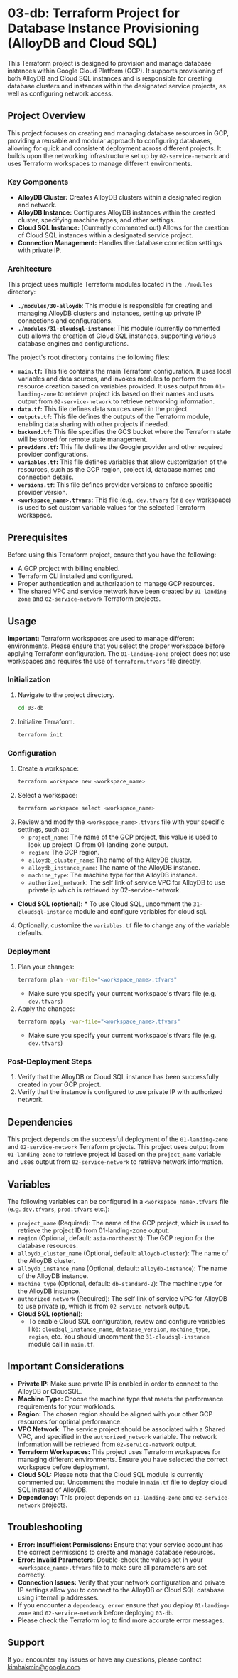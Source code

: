 # 03-db: Terraform Project for Database Instance Provisioning (AlloyDB and Cloud SQL)

This Terraform project is designed to provision and manage database instances within Google Cloud Platform (GCP). It supports provisioning of both AlloyDB and Cloud SQL instances and is responsible for creating database clusters and instances within the designated service projects, as well as configuring network access.

## Project Overview

This project focuses on creating and managing database resources in GCP, providing a reusable and modular approach to configuring databases, allowing for quick and consistent deployment across different projects. It builds upon the networking infrastructure set up by `02-service-network` and uses Terraform workspaces to manage different environments.

### Key Components

*   **AlloyDB Cluster:** Creates AlloyDB clusters within a designated region and network.
*   **AlloyDB Instance:** Configures AlloyDB instances within the created cluster, specifying machine types, and other settings.
*   **Cloud SQL Instance:** (Currently commented out) Allows for the creation of Cloud SQL instances within a designated service project.
*   **Connection Management:** Handles the database connection settings with private IP.

### Architecture

This project uses multiple Terraform modules located in the `./modules` directory:

*   **`./modules/30-alloydb`**: This module is responsible for creating and managing AlloyDB clusters and instances, setting up private IP connections and configurations.
*   **`./modules/31-cloudsql-instance`**: This module (currently commented out) allows the creation of Cloud SQL instances, supporting various database engines and configurations.

The project's root directory contains the following files:

*   **`main.tf`:** This file contains the main Terraform configuration. It uses local variables and data sources, and invokes modules to perform the resource creation based on variables provided. It uses output from `01-landing-zone` to retrieve project ids based on their names and uses output from `02-service-network` to retrieve networking information.
*   **`data.tf`:** This file defines data sources used in the project.
*   **`outputs.tf`:** This file defines the outputs of the Terraform module, enabling data sharing with other projects if needed.
*   **`backend.tf`:** This file specifies the GCS bucket where the Terraform state will be stored for remote state management.
*   **`providers.tf`:** This file defines the Google provider and other required provider configurations.
*   **`variables.tf`:** This file defines variables that allow customization of the resources, such as the GCP region, project id, database names and connection details.
*   **`versions.tf`**: This file defines provider versions to enforce specific provider version.
*   **`<workspace_name>.tfvars`:** This file (e.g., `dev.tfvars` for a `dev` workspace) is used to set custom variable values for the selected Terraform workspace.

## Prerequisites

Before using this Terraform project, ensure that you have the following:

*   A GCP project with billing enabled.
*   Terraform CLI installed and configured.
*   Proper authentication and authorization to manage GCP resources.
*   The shared VPC and service network have been created by `01-landing-zone` and `02-service-network` Terraform projects.

## Usage

**Important:** Terraform workspaces are used to manage different environments. Please ensure that you select the proper workspace before applying Terraform configuration. The `01-landing-zone` project does not use workspaces and requires the use of `terraform.tfvars` file directly.

### Initialization

1.  Navigate to the project directory.
    ```bash
    cd 03-db
    ```
2.  Initialize Terraform.
    ```bash
    terraform init
    ```

### Configuration

1.  Create a workspace:
    ```bash
    terraform workspace new <workspace_name>
    ```
2.  Select a workspace:
    ```bash
    terraform workspace select <workspace_name>
    ```
3.  Review and modify the `<workspace_name>.tfvars` file with your specific settings, such as:
    *   `project_name`: The name of the GCP project, this value is used to look up project ID from 01-landing-zone output.
    *   `region`: The GCP region.
    *   `alloydb_cluster_name`: The name of the AlloyDB cluster.
    *   `alloydb_instance_name`: The name of the AlloyDB instance.
    *   `machine_type`: The machine type for the AlloyDB instance.
    *  `authorized_network`: The self link of service VPC for AlloyDB to use private ip which is retrieved by 02-service-network.
   *  **Cloud SQL (optional):**
     * To use Cloud SQL, uncomment the `31-cloudsql-instance` module and configure variables for cloud sql.
4.  Optionally, customize the `variables.tf` file to change any of the variable defaults.

### Deployment

1.  Plan your changes:
    ```bash
    terraform plan -var-file="<workspace_name>.tfvars"
    ```
    * Make sure you specify your current workspace's tfvars file (e.g. `dev.tfvars`)
2.  Apply the changes:
    ```bash
    terraform apply -var-file="<workspace_name>.tfvars"
    ```
     * Make sure you specify your current workspace's tfvars file (e.g. `dev.tfvars`)

### Post-Deployment Steps

1.  Verify that the AlloyDB or Cloud SQL instance has been successfully created in your GCP project.
2.  Verify that the instance is configured to use private IP with authorized network.

## Dependencies

This project depends on the successful deployment of the `01-landing-zone` and `02-service-network` Terraform projects. This project uses output from `01-landing-zone` to retrieve project id based on the `project_name` variable and uses output from `02-service-network` to retrieve network information.

## Variables

The following variables can be configured in a `<workspace_name>.tfvars` file (e.g. `dev.tfvars`, `prod.tfvars` etc.):

*   `project_name` (Required): The name of the GCP project, which is used to retrieve the project ID from 01-landing-zone output.
*   `region` (Optional, default: `asia-northeast3`): The GCP region for the database resources.
*   `alloydb_cluster_name` (Optional, default: `alloydb-cluster`): The name of the AlloyDB cluster.
*   `alloydb_instance_name` (Optional, default: `alloydb-instance`): The name of the AlloyDB instance.
*   `machine_type` (Optional, default: `db-standard-2`): The machine type for the AlloyDB instance.
*    `authorized_network` (Required): The self link of service VPC for AlloyDB to use private ip, which is from `02-service-network` output.
 *   **Cloud SQL (optional):**
       *  To enable Cloud SQL configuration, review and configure variables like: `cloudsql_instance_name`, `database_version`, `machine_type`, `region`, etc. You should uncomment the `31-cloudsql-instance` module call in `main.tf`.

## Important Considerations

*   **Private IP:** Make sure private IP is enabled in order to connect to the AlloyDB or CloudSQL.
*   **Machine Type:** Choose the machine type that meets the performance requirements for your workloads.
*   **Region:** The chosen region should be aligned with your other GCP resources for optimal performance.
*   **VPC Network:** The service project should be associated with a Shared VPC, and specified in the `authorized_network` variable. The network information will be retrieved from `02-service-network` output.
*   **Terraform Workspaces:** This project uses Terraform workspaces for managing different environments. Ensure you have selected the correct workspace before deployment.
*   **Cloud SQL:** Please note that the Cloud SQL module is currently commented out. Uncomment the module in `main.tf` file to deploy cloud SQL instead of AlloyDB.
* **Dependency:** This project depends on `01-landing-zone` and `02-service-network` projects.

## Troubleshooting

*   **Error: Insufficient Permissions:** Ensure that your service account has the correct permissions to create and manage database resources.
*   **Error: Invalid Parameters:** Double-check the values set in your `<workspace_name>.tfvars` file to make sure all parameters are set correctly.
*   **Connection Issues:** Verify that your network configuration and private IP settings allow you to connect to the AlloyDB or Cloud SQL database using internal ip addresses.
*  If you encounter a `dependency error` ensure that you deploy `01-landing-zone` and `02-service-network` before deploying `03-db`.
* Please check the Terraform log to find more accurate error messages.

## Support

If you encounter any issues or have any questions, please contact <kimhakmin@google.com>.
